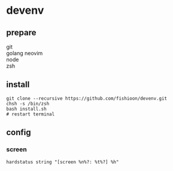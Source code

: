 # devenv
## prepare
git  
golang
neovim  
node  
zsh  

## install
```shell
git clone --recursive https://github.com/fishioon/devenv.git
chsh -s /bin/zsh
bash install.sh
# restart terminal
```

## config
### screen
```
hardstatus string "[screen %n%?: %t%?] %h"
```
